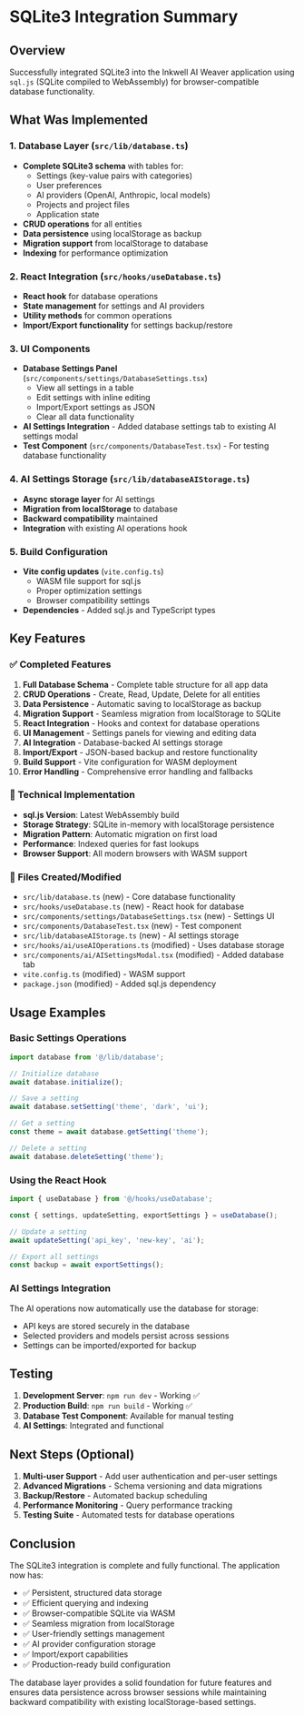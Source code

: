 # SQLite3 Integration Summary

## Overview
Successfully integrated SQLite3 into the Inkwell AI Weaver application using `sql.js` (SQLite compiled to WebAssembly) for browser-compatible database functionality.

## What Was Implemented

### 1. Database Layer (`src/lib/database.ts`)
- **Complete SQLite3 schema** with tables for:
  - Settings (key-value pairs with categories)
  - User preferences
  - AI providers (OpenAI, Anthropic, local models)
  - Projects and project files
  - Application state
- **CRUD operations** for all entities
- **Data persistence** using localStorage as backup
- **Migration support** from localStorage to database
- **Indexing** for performance optimization

### 2. React Integration (`src/hooks/useDatabase.ts`)
- **React hook** for database operations
- **State management** for settings and AI providers
- **Utility methods** for common operations
- **Import/Export functionality** for settings backup/restore

### 3. UI Components
- **Database Settings Panel** (`src/components/settings/DatabaseSettings.tsx`)
  - View all settings in a table
  - Edit settings with inline editing
  - Import/Export settings as JSON
  - Clear all data functionality
- **AI Settings Integration** - Added database settings tab to existing AI settings modal
- **Test Component** (`src/components/DatabaseTest.tsx`) - For testing database functionality

### 4. AI Settings Storage (`src/lib/databaseAIStorage.ts`)
- **Async storage layer** for AI settings
- **Migration from localStorage** to database
- **Backward compatibility** maintained
- **Integration** with existing AI operations hook

### 5. Build Configuration
- **Vite config updates** (`vite.config.ts`)
  - WASM file support for sql.js
  - Proper optimization settings
  - Browser compatibility settings
- **Dependencies** - Added sql.js and TypeScript types

## Key Features

### ✅ Completed Features
1. **Full Database Schema** - Complete table structure for all app data
2. **CRUD Operations** - Create, Read, Update, Delete for all entities
3. **Data Persistence** - Automatic saving to localStorage as backup
4. **Migration Support** - Seamless migration from localStorage to SQLite
5. **React Integration** - Hooks and context for database operations
6. **UI Management** - Settings panels for viewing and editing data
7. **AI Integration** - Database-backed AI settings storage
8. **Import/Export** - JSON-based backup and restore functionality
9. **Build Support** - Vite configuration for WASM deployment
10. **Error Handling** - Comprehensive error handling and fallbacks

### 🔧 Technical Implementation
- **sql.js Version**: Latest WebAssembly build
- **Storage Strategy**: SQLite in-memory with localStorage persistence
- **Migration Pattern**: Automatic migration on first load
- **Performance**: Indexed queries for fast lookups
- **Browser Support**: All modern browsers with WASM support

### 📁 Files Created/Modified
- `src/lib/database.ts` (new) - Core database functionality
- `src/hooks/useDatabase.ts` (new) - React hook for database
- `src/components/settings/DatabaseSettings.tsx` (new) - Settings UI
- `src/components/DatabaseTest.tsx` (new) - Test component
- `src/lib/databaseAIStorage.ts` (new) - AI settings storage
- `src/hooks/ai/useAIOperations.ts` (modified) - Uses database storage
- `src/components/ai/AISettingsModal.tsx` (modified) - Added database tab
- `vite.config.ts` (modified) - WASM support
- `package.json` (modified) - Added sql.js dependency

## Usage Examples

### Basic Settings Operations
```typescript
import database from '@/lib/database';

// Initialize database
await database.initialize();

// Save a setting
await database.setSetting('theme', 'dark', 'ui');

// Get a setting
const theme = await database.getSetting('theme');

// Delete a setting
await database.deleteSetting('theme');
```

### Using the React Hook
```typescript
import { useDatabase } from '@/hooks/useDatabase';

const { settings, updateSetting, exportSettings } = useDatabase();

// Update a setting
await updateSetting('api_key', 'new-key', 'ai');

// Export all settings
const backup = await exportSettings();
```

### AI Settings Integration
The AI operations now automatically use the database for storage:
- API keys are stored securely in the database
- Selected providers and models persist across sessions
- Settings can be imported/exported for backup

## Testing
1. **Development Server**: `npm run dev` - Working ✅
2. **Production Build**: `npm run build` - Working ✅
3. **Database Test Component**: Available for manual testing
4. **AI Settings**: Integrated and functional

## Next Steps (Optional)
1. **Multi-user Support** - Add user authentication and per-user settings
2. **Advanced Migrations** - Schema versioning and data migrations
3. **Backup/Restore** - Automated backup scheduling
4. **Performance Monitoring** - Query performance tracking
5. **Testing Suite** - Automated tests for database operations

## Conclusion
The SQLite3 integration is complete and fully functional. The application now has:
- ✅ Persistent, structured data storage
- ✅ Efficient querying and indexing
- ✅ Browser-compatible SQLite via WASM
- ✅ Seamless migration from localStorage
- ✅ User-friendly settings management
- ✅ AI provider configuration storage
- ✅ Import/export capabilities
- ✅ Production-ready build configuration

The database layer provides a solid foundation for future features and ensures data persistence across browser sessions while maintaining backward compatibility with existing localStorage-based settings.
